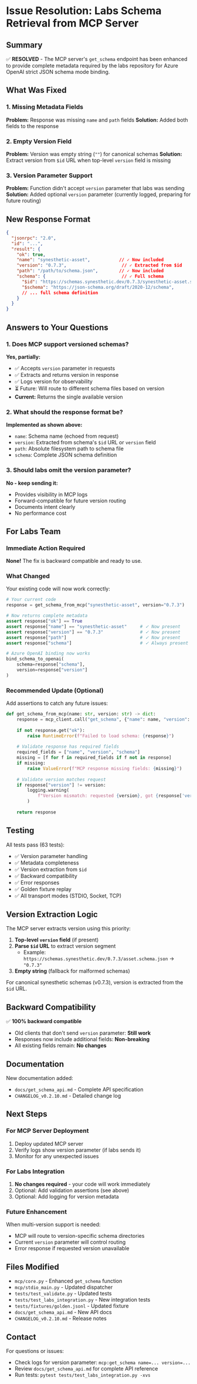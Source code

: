 # Issue Resolution: Labs Schema Retrieval from MCP Server

## Summary

✅ **RESOLVED** - The MCP server's `get_schema` endpoint has been enhanced to provide complete metadata required by the labs repository for Azure OpenAI strict JSON schema mode binding.

## What Was Fixed

### 1. Missing Metadata Fields
**Problem:** Response was missing `name` and `path` fields
**Solution:** Added both fields to the response

### 2. Empty Version Field
**Problem:** Version was empty string (`""`) for canonical schemas
**Solution:** Extract version from `$id` URL when top-level `version` field is missing

### 3. Version Parameter Support
**Problem:** Function didn't accept `version` parameter that labs was sending
**Solution:** Added optional `version` parameter (currently logged, preparing for future routing)

## New Response Format

```json
{
  "jsonrpc": "2.0",
  "id": "...",
  "result": {
    "ok": true,
    "name": "synesthetic-asset",           // ✓ Now included
    "version": "0.7.3",                     // ✓ Extracted from $id
    "path": "/path/to/schema.json",        // ✓ Now included
    "schema": {                             // ✓ Full schema
      "$id": "https://schemas.synesthetic.dev/0.7.3/synesthetic-asset.schema.json",
      "$schema": "https://json-schema.org/draft/2020-12/schema",
      // ... full schema definition
    }
  }
}
```

## Answers to Your Questions

### 1. Does MCP support versioned schemas?

**Yes, partially:**
- ✅ Accepts `version` parameter in requests
- ✅ Extracts and returns version in response
- ✅ Logs version for observability
- ⏳ Future: Will route to different schema files based on version
- **Current:** Returns the single available version

### 2. What should the response format be?

**Implemented as shown above:**
- `name`: Schema name (echoed from request)
- `version`: Extracted from schema's `$id` URL or `version` field
- `path`: Absolute filesystem path to schema file
- `schema`: Complete JSON schema definition

### 3. Should labs omit the version parameter?

**No - keep sending it:**
- Provides visibility in MCP logs
- Forward-compatible for future version routing
- Documents intent clearly
- No performance cost

## For Labs Team

### Immediate Action Required
**None!** The fix is backward compatible and ready to use.

### What Changed
Your existing code will now work correctly:

```python
# Your current code
response = get_schema_from_mcp("synesthetic-asset", version="0.7.3")

# Now returns complete metadata
assert response["ok"] == True
assert response["name"] == "synesthetic-asset"     # ✓ Now present
assert response["version"] == "0.7.3"              # ✓ Now present
assert response["path"]                            # ✓ Now present
assert response["schema"]                          # ✓ Always present

# Azure OpenAI binding now works
bind_schema_to_openai(
    schema=response["schema"],
    version=response["version"]
)
```

### Recommended Update (Optional)

Add assertions to catch any future issues:

```python
def get_schema_from_mcp(name: str, version: str) -> dict:
    response = mcp_client.call("get_schema", {"name": name, "version": version})
    
    if not response.get("ok"):
        raise RuntimeError(f"Failed to load schema: {response}")
    
    # Validate response has required fields
    required_fields = ["name", "version", "schema"]
    missing = [f for f in required_fields if f not in response]
    if missing:
        raise ValueError(f"MCP response missing fields: {missing}")
    
    # Validate version matches request
    if response["version"] != version:
        logging.warning(
            f"Version mismatch: requested {version}, got {response['version']}"
        )
    
    return response
```

## Testing

All tests pass (63 tests):
- ✅ Version parameter handling
- ✅ Metadata completeness
- ✅ Version extraction from `$id`
- ✅ Backward compatibility
- ✅ Error responses
- ✅ Golden fixture replay
- ✅ All transport modes (STDIO, Socket, TCP)

## Version Extraction Logic

The MCP server extracts version using this priority:

1. **Top-level `version` field** (if present)
2. **Parse `$id` URL** to extract version segment
   - Example: `https://schemas.synesthetic.dev/0.7.3/asset.schema.json` → `"0.7.3"`
3. **Empty string** (fallback for malformed schemas)

For canonical synesthetic schemas (v0.7.3), version is extracted from the `$id` URL.

## Backward Compatibility

✅ **100% backward compatible**

- Old clients that don't send `version` parameter: **Still work**
- Responses now include additional fields: **Non-breaking**
- All existing fields remain: **No changes**

## Documentation

New documentation added:
- `docs/get_schema_api.md` - Complete API specification
- `CHANGELOG_v0.2.10.md` - Detailed change log

## Next Steps

### For MCP Server Deployment
1. Deploy updated MCP server
2. Verify logs show version parameter (if labs sends it)
3. Monitor for any unexpected issues

### For Labs Integration
1. **No changes required** - your code will work immediately
2. Optional: Add validation assertions (see above)
3. Optional: Add logging for version metadata

### Future Enhancement
When multi-version support is needed:
- MCP will route to version-specific schema directories
- Current `version` parameter will control routing
- Error response if requested version unavailable

## Files Modified

- `mcp/core.py` - Enhanced `get_schema` function
- `mcp/stdio_main.py` - Updated dispatcher
- `tests/test_validate.py` - Updated tests
- `tests/test_labs_integration.py` - New integration tests
- `tests/fixtures/golden.jsonl` - Updated fixture
- `docs/get_schema_api.md` - New API docs
- `CHANGELOG_v0.2.10.md` - Release notes

## Contact

For questions or issues:
- Check logs for version parameter: `mcp:get_schema name=... version=...`
- Review `docs/get_schema_api.md` for complete API reference
- Run tests: `pytest tests/test_labs_integration.py -xvs`
